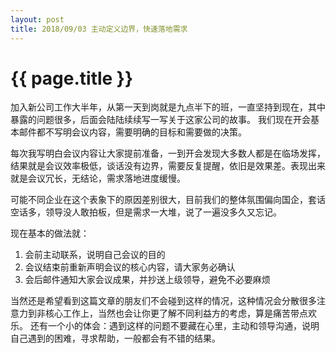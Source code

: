 ```yaml
---
layout: post
title: 2018/09/03 主动定义边界，快速落地需求
---
```


{{ page.title }}
================

加入新公司工作大半年，从第一天到岗就是九点半下的班，一直坚持到现在，其中暴露的问题很多，后面会陆陆续续写一写关于这家公司的故事。 我们现在开会基本邮件都不写明会议内容，需要明确的目标和需要做的决策。

每次我写明白会议内容让大家提前准备，一到开会发现大多数人都是在临场发挥，结果就是会议效率极低，谈话没有边界，需要反复提醒，依旧是效果差。表现出来就是会议冗长，无结论，需求落地进度缓慢。 

可能不同企业在这个表象下的原因差别很大，目前我们的整体氛围偏向国企，套话空话多，领导没人敢拍板，但是需求一大堆，说了一遍没多久又忘记。

现在基本的做法就：
 1. 会前主动联系，说明自己会议的目的 
2. 会议结束前重新声明会议的核心内容，请大家务必确认 
3. 会后邮件通知大家会议成果，并抄送上级领导，避免不必要麻烦

当然还是希望看到这篇文章的朋友们不会碰到这样的情况，这种情况会分散很多注意力到非核心工作上，当然也会让你更了解不同利益方的考虑，算是痛苦带点欢乐。
还有一个小的体会：遇到这样的问题不要藏在心里，主动和领导沟通，说明自己遇到的困难，寻求帮助，一般都会有不错的结果。